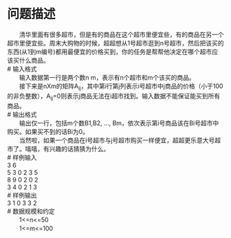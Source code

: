 <div id="pcont1" style="margin-top:20px; display:block;">

# 问题描述

<div class="pdcont">　　清华里面有很多超市，但是有的商品在这个超市里便宜些，有的商品在另一个超市里便宜些。周末大购物的时候，超超想从1号超市逛到n号超市，然后把该买的东西(从1到m编号)都用最便宜的价格买到，你的任务是帮帮他决定在哪个超市应该买什么商品。</div>
# 输入格式

<div class="pdcont">　　输入数据第一行是两个数n m，表示有n个超市和m个该买的商品。<br/>
　　接下来是nXm的矩阵A<sub>ij</sub>，其中第i行第j列表示i号超市中j商品的价格（小于100的非负整数），A<sub>ij</sub>=0则表示j商品无法在i超市找到。输入数据不能保证能买到所有商品。</div>
# 输出格式

<div class="pdcont">　　输出仅一行，包括m个数B1,B2, ..., Bm，依次表示第i号商品该在Bi号超市中购买。如果买不到的话Bi为0。<br/>
　　当然啦，如果一个商品在i号超市与j号超市购买一样便宜，超超更乐意大号超市了。嘻嘻，有兴趣的话猜猜为什么。</div>
# 样例输入

<div class="pddata">3 6<br/>
5 3 0 2 3 5<br/>
8 9 0 2 0 2<br/>
3 4 0 2 1 3</div>
# 样例输出

<div class="pddata">3 1 0 3 3 2</div>
# 数据规模和约定

<div class="pdcont">　　1&lt;=n&lt;=50<br/>
　　1&lt;=m&lt;=100</div>

</div>